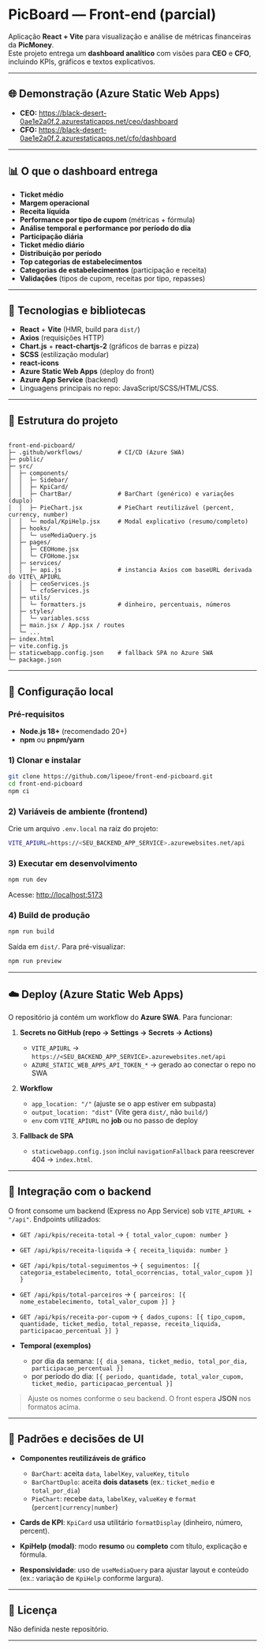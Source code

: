 # PicBoard — Front-end (parcial)
Aplicação **React + Vite** para visualização e análise de métricas financeiras da **PicMoney**.  
Este projeto entrega um **dashboard analítico** com visões para **CEO** e **CFO**, incluindo KPIs, gráficos e textos explicativos.

---

## 🌐 Demonstração (Azure Static Web Apps)

- **CEO:** <https://black-desert-0ae1e2a0f.2.azurestaticapps.net/ceo/dashboard>  
- **CFO:** <https://black-desert-0ae1e2a0f.2.azurestaticapps.net/cfo/dashboard>

---

## 📊 O que o dashboard entrega
- **Ticket médio**
- **Margem operacional**
- **Receita líquida**
- **Performance por tipo de cupom** (métricas + fórmula)
- **Análise temporal e performance por período do dia**
- **Participação diária**
- **Ticket médio diário**
- **Distribuição por período**
- **Top categorias de estabelecimentos**
- **Categorias de estabelecimentos** (participação e receita)
- **Validações** (tipos de cupom, receitas por tipo, repasses)

---

## 🧩 Tecnologias e bibliotecas

- **React** + **Vite** (HMR, build para `dist/`) 
- **Axios** (requisições HTTP)
- **Chart.js** + **react-chartjs-2** (gráficos de barras e pizza)
- **SCSS** (estilização modular)
- **react-icons**
- **Azure Static Web Apps** (deploy do front)
- **Azure App Service** (backend)
- Linguagens principais no repo: JavaScript/SCSS/HTML/CSS.

---

## 📁 Estrutura do projeto

```

front-end-picboard/
├─ .github/workflows/          # CI/CD (Azure SWA)
├─ public/
├─ src/
│  ├─ components/
│  │  ├─ Sidebar/
│  │  ├─ KpiCard/
│  │  ├─ ChartBar/             # BarChart (genérico) e variações (duplo)
│  │  ├─ PieChart.jsx          # PieChart reutilizável (percent, currency, number)
│  │  └─ modal/KpiHelp.jsx     # Modal explicativo (resumo/completo)
│  ├─ hooks/
│  │  └─ useMediaQuery.js
│  ├─ pages/
│  │  ├─ CEOHome.jsx
│  │  └─ CFOHome.jsx
│  ├─ services/
│  │  ├─ api.js                # instancia Axios com baseURL derivada do VITE\_APIURL
│  │  ├─ ceoServices.js
│  │  └─ cfoServices.js
│  ├─ utils/
│  │  └─ formatters.js         # dinheiro, percentuais, números
│  ├─ styles/
│  │  └─ variables.scss
│  ├─ main.jsx / App.jsx / routes
│  └─ ...
├─ index.html
├─ vite.config.js
├─ staticwebapp.config.json    # fallback SPA no Azure SWA
└─ package.json

````

---

## 🔧 Configuração local

### Pré-requisitos
- **Node.js 18+** (recomendado 20+)
- **npm** ou **pnpm/yarn**

### 1) Clonar e instalar
```bash
git clone https://github.com/lipeoe/front-end-picboard.git
cd front-end-picboard
npm ci
````

### 2) Variáveis de ambiente (frontend)

Crie um arquivo `.env.local` na raiz do projeto:

```bash
VITE_APIURL=https://<SEU_BACKEND_APP_SERVICE>.azurewebsites.net/api
```

### 3) Executar em desenvolvimento

```bash
npm run dev
```

Acesse: [http://localhost:5173](http://localhost:5173)

### 4) Build de produção

```bash
npm run build
```

Saída em `dist/`.
Para pré-visualizar:

```bash
npm run preview
```

---

## ☁️ Deploy (Azure Static Web Apps)

O repositório já contém um workflow do **Azure SWA**. Para funcionar:

1. **Secrets no GitHub (repo → Settings → Secrets → Actions)**

   * `VITE_APIURL` → `https://<SEU_BACKEND_APP_SERVICE>.azurewebsites.net/api`
   * `AZURE_STATIC_WEB_APPS_API_TOKEN_*` → gerado ao conectar o repo no SWA

2. **Workflow**

   * `app_location: "/"` (ajuste se o app estiver em subpasta)
   * `output_location: "dist"` (Vite gera `dist/`, não `build/`)
   * `env` com `VITE_APIURL` no **job** ou no passo de deploy

3. **Fallback de SPA**

   * `staticwebapp.config.json` inclui `navigationFallback` para reescrever 404 → `index.html`.

---

## 🔌 Integração com o backend 

O front consome um backend (Express no App Service) sob `VITE_APIURL + "/api"`.
Endpoints utilizados:

* `GET /api/kpis/receita-total` → `{ total_valor_cupom: number }`
* `GET /api/kpis/receita-liquida` → `{ receita_liquida: number }`
* `GET /api/kpis/total-seguimentos` → `{ seguimentos: [{ categoria_estabelecimento, total_ocorrencias, total_valor_cupom }] }`
* `GET /api/kpis/total-parceiros` → `{ parceiros: [{ nome_estabelecimento, total_valor_cupom }] }`
* `GET /api/kpis/receita-por-cupom` → `{ dados_cupons: [{ tipo_cupom, quantidade, ticket_medio, total_repasse, receita_liquida, participacao_percentual }] }`
* **Temporal (exemplos)**

  * por dia da semana: `[{ dia_semana, ticket_medio, total_por_dia, participacao_percentual }]`
  * por período do dia: `[{ periodo, quantidade, total_valor_cupom, ticket_medio, participacao_percentual }]`

> Ajuste os nomes conforme o seu backend. O front espera **JSON** nos formatos acima.

---

## 🧠 Padrões e decisões de UI

* **Componentes reutilizáveis de gráfico**

  * `BarChart`: aceita `data`, `labelKey`, `valueKey`, `titulo`
  * `BarChartDuplo`: aceita **dois datasets** (ex.: `ticket_medio` e `total_por_dia`)
  * `PieChart`: recebe `data`, `labelKey`, `valueKey` e `format` (`percent|currency|number`)
* **Cards de KPI**: `KpiCard` usa utilitário `formatDisplay` (dinheiro, número, percent).
* **KpiHelp (modal)**: modo **resumo** ou **completo** com título, explicação e fórmula.
* **Responsividade**: uso de `useMediaQuery` para ajustar layout e conteúdo (ex.: variação de `KpiHelp` conforme largura).


---

## 📜 Licença

Não definida neste repositório.

---

[1]: https://github.com/lipeoe/front-end-picboard "GitHub - lipeoe/front-end-picboard"
